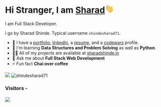 <h1>Hi Stranger, I am <a href="https://shrd.in" target="_blank">Sharad</a><img src="https://raw.githubusercontent.com/ABSphreak/ABSphreak/master/gifs/Hi.gif" width="30px"></h1>

I am Full Stack Developer.

I go by Sharad Shinde. Typical username `shindesharad71`.

+ 🌱 I have a [portfolio], [linkedIn], a [resume], and a [codewars] profile.
+ 🤔 I'm learning **Data Structures and Problem Solving** as well as **Python**.
+ 👨‍💻 All of my projects are available at [sharadshinde.in]
+ 💬 Ask me about **Full Stack Web Development**
+ ⚡ Fun fact **Chai over coffee**


<p float="left">
  <img src="https://github-readme-stats.vercel.app/api?username=shindesharad71&show_icons=true&text_color=fff&bg_color=151515&title_color=fff" width="450" />
  <img src="https://github-readme-streak-stats.herokuapp.com/?user=shindesharad71&" alt="shindesharad71" width="450" />
</p>

### Visitors - 
<img align="center" src="https://profile-counter.glitch.me/shindesharad71/count.svg">

 [portfolio]: https://shrd.in
 [linkedIn]: https://www.linkedin.com/in/shindesharad71/
 [resume]: https://resume.sharadshinde.in
 [codewars]: https://www.codewars.com/users/shindesharad71
 [sharadshinde.in]: https://sharadshinde.in

